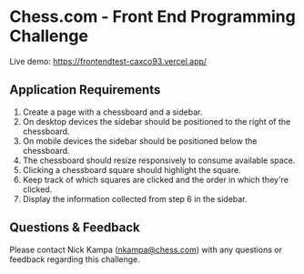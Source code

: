 # Chess.com - Front End Programming Challenge

Live demo: https://frontendtest-caxco93.vercel.app/

## Application Requirements

1. Create a page with a chessboard and a sidebar.
2. On desktop devices the sidebar should be positioned to the right of the chessboard.
3. On mobile devices the sidebar should be positioned below the chessboard.
4. The chessboard should resize responsively to consume available space.
5. Clicking a chessboard square should highlight the square.
6. Keep track of which squares are clicked and the order in which they're clicked.
7. Display the information collected from step 6 in the sidebar.

## Questions & Feedback

Please contact Nick Kampa (nkampa@chess.com) with any questions or feedback regarding this challenge.
